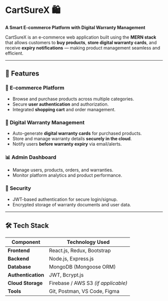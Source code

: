 # CartSureX 🛍️  
**A Smart E-commerce Platform with Digital Warranty Management**  

CartSureX is an e-commerce web application built using the **MERN stack** that allows customers to **buy products**, **store digital warranty cards**, and receive **expiry notifications** — making product management seamless and efficient.

---

## 🚀 Features

### 🛒 **E-commerce Platform**
- Browse and purchase products across multiple categories.
- Secure **user authentication** and authorization.
- Integrated **shopping cart** and order management.

### 🧾 **Digital Warranty Management**
- Auto-generate **digital warranty cards** for purchased products.
- Store and manage warranty details **securely in the cloud**.
- Notify users **before warranty expiry** via email/alerts.

### 📊 **Admin Dashboard**
- Manage users, products, orders, and warranties.
- Monitor platform analytics and product performance.

### 🔐 **Security**
- JWT-based authentication for secure login/signup.
- Encrypted storage of warranty documents and user data.

---

## 🛠️ Tech Stack

| **Component**   | **Technology Used**       |
|-----------------|---------------------------|
| **Frontend**    | React.js, Redux, Bootstrap |
| **Backend**     | Node.js, Express.js       |
| **Database**    | MongoDB (Mongoose ORM)    |
| **Authentication** | JWT, Bcrypt.js         |
| **Cloud Storage** | Firebase / AWS S3 *(if applicable)* |
| **Tools**       | Git, Postman, VS Code, Figma |


